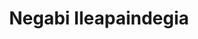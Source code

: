 ---
title: "Negabi Ileapaindegia"
url: /soraluze-placencia-de-las-armas/negabi-ileapaindegia/
shop: peluquería
---